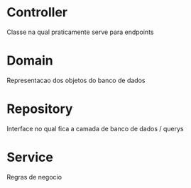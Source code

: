 # Controller
Classe na qual praticamente serve para endpoints

# Domain
Representacao dos objetos do banco de dados

# Repository
Interface no qual fica a camada de banco de dados / querys

# Service
Regras de negocio



